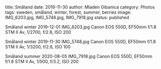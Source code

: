 title: Småland
date: 2019-11-30
author: Mladen Gibanica
category: Photos
tags: sweden, småland, winter, forest, summer, berries
image: IMG_6203.jpg, IMG_5748.jpg, IMG_7918.jpg
status: published

Småland winter
2019-12-01
IMG_6203.jpg
Canon EOS 550D, EF50mm f/1.8 STM II
Av, 1/2700, f/2.8, ISO 200

Småland winter
2019-11-30
IMG_5748.jpg
Canon EOS 550D, EF50mm f/1.8 STM II
Av, 1/3200, f/2.8, ISO 100

Småland summer
2020-08-05
IMG_7918.jpg
Canon EOS 550D, EF50mm f/1.8 STM II
Av, 1/500, f/3.2, ISO 200